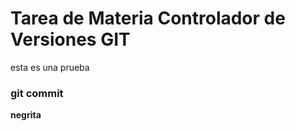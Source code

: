 # Tarea de Materia Controlador de Versiones GIT 

esta es una prueba 

### git commit  
**negrita** 